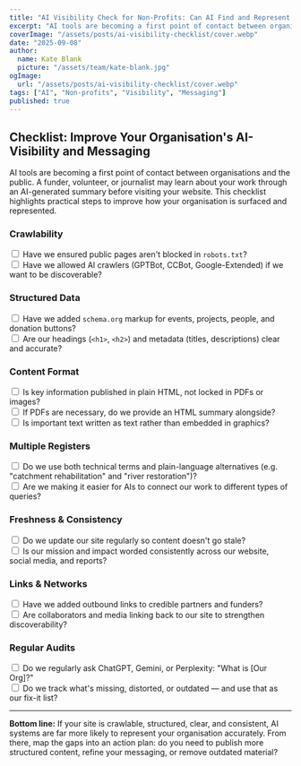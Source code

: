 ```yaml
---
title: "AI Visibility Check for Non-Profits: Can AI Find and Represent You?"
excerpt: "AI tools are becoming a first point of contact between organisations and the public. Here's a checklist to help your organisation stay visible and accurately represented."
coverImage: "/assets/posts/ai-visibility-checklist/cover.webp"
date: "2025-09-08"
author:
  name: Kate Blank
  picture: "/assets/team/kate-blank.jpg"
ogImage:
  url: "/assets/posts/ai-visibility-checklist/cover.webp"
tags: ["AI", "Non-profits", "Visibility", "Messaging"]
published: true
---
```


<style>
input[type="checkbox"]:checked + label {
  text-decoration: line-through;
  opacity: 0.6;
}

input[type="checkbox"] + label {
  cursor: pointer;
  transition: all 0.2s ease;
}
</style>

## Checklist: Improve Your Organisation's AI-Visibility and Messaging  

AI tools are becoming a first point of contact between organisations and the public. A funder, volunteer, or journalist may learn about your work through an AI-generated summary before visiting your website. This checklist highlights practical steps to improve how your organisation is surfaced and represented.  

### Crawlability  
<input type="checkbox" id="robots-txt"> <label for="robots-txt">Have we ensured public pages aren't blocked in `robots.txt`?</label>  
<input type="checkbox" id="ai-crawlers"> <label for="ai-crawlers">Have we allowed AI crawlers (GPTBot, CCBot, Google-Extended) if we want to be discoverable?</label>  

### Structured Data  
<input type="checkbox" id="schema"> <label for="schema">Have we added `schema.org` markup for events, projects, people, and donation buttons?</label>  
<input type="checkbox" id="metadata"> <label for="metadata">Are our headings (`<h1>`, `<h2>`) and metadata (titles, descriptions) clear and accurate?</label>  

### Content Format  
<input type="checkbox" id="plain-html"> <label for="plain-html">Is key information published in plain HTML, not locked in PDFs or images?</label>  
<input type="checkbox" id="pdf-summary"> <label for="pdf-summary">If PDFs are necessary, do we provide an HTML summary alongside?</label>  
<input type="checkbox" id="text-not-graphics"> <label for="text-not-graphics">Is important text written as text rather than embedded in graphics?</label>  

### Multiple Registers  
<input type="checkbox" id="technical-plain"> <label for="technical-plain">Do we use both technical terms and plain-language alternatives (e.g. "catchment rehabilitation" and "river restoration")?</label>  
<input type="checkbox" id="query-coverage"> <label for="query-coverage">Are we making it easier for AIs to connect our work to different types of queries?</label>  

### Freshness & Consistency  
<input type="checkbox" id="updates"> <label for="updates">Do we update our site regularly so content doesn't go stale?</label>  
<input type="checkbox" id="consistent-messaging"> <label for="consistent-messaging">Is our mission and impact worded consistently across our website, social media, and reports?</label>  

### Links & Networks  
<input type="checkbox" id="outbound-links"> <label for="outbound-links">Have we added outbound links to credible partners and funders?</label>  
<input type="checkbox" id="inbound-links"> <label for="inbound-links">Are collaborators and media linking back to our site to strengthen discoverability?</label>  

### Regular Audits  
<input type="checkbox" id="llm-audit"> <label for="llm-audit">Do we regularly ask ChatGPT, Gemini, or Perplexity: "What is [Our Org]?"</label>  
<input type="checkbox" id="audit-fix"> <label for="audit-fix">Do we track what's missing, distorted, or outdated — and use that as our fix-it list?</label>  

---

**Bottom line:** If your site is crawlable, structured, clear, and consistent, AI systems are far more likely to represent your organisation accurately. From there, map the gaps into an action plan: do you need to publish more structured content, refine your messaging, or remove outdated material?
